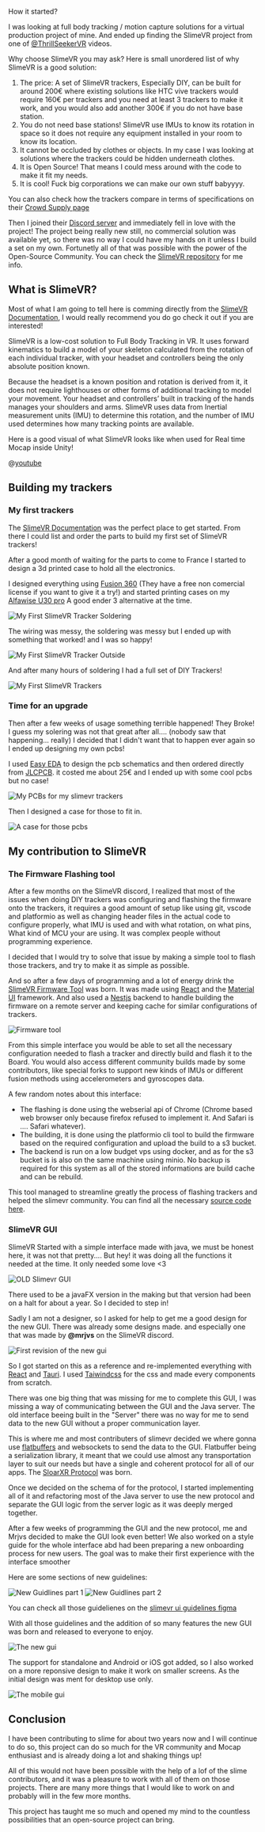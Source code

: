 <ContentTitle tag="h2">How it started?</ContentTitle>

I was looking at full body tracking / motion capture solutions for a virtual production project of mine.
And ended up finding the SlimeVR project from one of [@ThrillSeekerVR](https://www.youtube.com/@ThrillSeekerVR) videos.

Why choose SlimeVR you may ask? Here is small unordered list of why SlimeVR is a good solution:

1. The price: A set of SlimeVR trackers, Especially DIY, can be built for around 200€ where existing solutions like HTC vive trackers would require 160€ per trackers and you need at least 3 trackers to make it work, and you would also add another 300€ if you do not have base station.
2. You do not need base stations! SlimeVR use IMUs to know its rotation in space so it does not require any equipment installed in your room to know its location.
3. It cannot be occluded by clothes or objects. In my case I was looking at solutions where the trackers could be hidden underneath clothes.
4. It is Open Source! That means I could mess around with the code to make it fit my needs.
5. It is cool! Fuck big corporations we can make our own stuff babyyyy.

You can also check how the trackers compare in terms of specifications on their [Crowd Supply page](https://www.crowdsupply.com/slimevr/slimevr-full-body-tracker)

Then I joined their [Discord server](https://discord.gg/SlimeVR) and immediately fell in love with the project! The project being really new still, no commercial solution was available yet, so there was no way I could have my hands on it unless I build a set on my own. Fortunetly all of that was possible with the power of the Open-Source Community. You can check the [SlimeVR repository](https://github.com/SlimeVR) for me info.

## What is SlimeVR?

Most of what I am going to tell here is comming directly from the [SlimeVR Documentation](https://docs.slimevr.dev/), I would really recommend you do go check it out if you are interested!

SlimeVR is a low-cost solution to Full Body Tracking in VR. It uses forward kinematics to build a model of your skeleton calculated from the rotation of each individual tracker, with your headset and controllers being the only absolute position known.

Because the headset is a known position and rotation is derived from it, it does not require lighthouses or other forms of additional tracking to model your movement. Your headset and controllers’ built in tracking of the hands manages your shoulders and arms. SlimeVR uses data from Inertial measurement units (IMU) to determine this rotation, and the number of IMU used determines how many tracking points are available.

Here is a good visual of what SlimeVR looks like when used for Real time Mocap inside Unity!

@[youtube](https://youtu.be/KIxrEe7zjQw)

## Building my trackers


### My first trackers 
The [SlimeVR Documentation](https://docs.slimevr.dev/) was the perfect place to get started.
From there I could list and order the parts to build my first set of SlimeVR trackers!

After a good month of waiting for the parts to come to France I started to design a 3d printed case to hold all the electronics.

I designed everything using [Fusion 360](https://www.autodesk.com/products/fusion-360/overview) (They have a free non comercial license if you want to give it a try!) and started printing cases on my [Alfawise U30 pro](https://www.longer3d.com/products/lk4-x-fdm-3d-printer) A good ender 3 alternative at the time.

![My First SlimeVR Tracker Soldering](/images/slimevr/tracker-1-inside.png)

The wiring was messy, the soldering was messy but I ended up with something that worked! and I was so happy!

![My First SlimeVR Tracker Outside](/images/slimevr/tracker-1-closeup.jpg)

And after many hours of soldering I had a full set of DIY Trackers!

![My First SlimeVR Trackers](/images/slimevr/tracker-1-set.jpg)


### Time for an upgrade

Then after a few weeks of usage something terrible happened! They Broke! I guess my solering was not that great after all.... (nobody saw that happening... really)
I decided that I didn't want that to happen ever again so I ended up designing my own pcbs!

I used [Easy EDA](https://easyeda.com/) to design the pcb schematics and then ordered directly from [JLCPCB](https://jlcpcb.com/). it costed me about 25€ and I ended up with some cool pcbs but no case!

![My PCBs for my slimevr trackers](/images/slimevr/tracker-2-pcbs.jpg)

Then I designed a case for those to fit in.

![A case for those pcbs](/images/slimevr/tracker-2-case.jpg)

## My contribution to SlimeVR

### The Firmware Flashing tool

After a few months on the SlimeVR discord, I realized that most of the issues when doing DIY trackers was configuring and flashing the firmware onto the trackers, it requires a good amount of setup like using git, vscode and platformio as well as changing header files in the actual code to configure properly, what IMU is used and with what rotation, on what pins, What kind of MCU your are using. It was complex people without programming experience.

I decided that I would try to solve that issue by making a simple tool to flash those trackers, and try to make it as simple as possible.

And so after a few days of programming and a lot of energy drink the [SlimeVR Firmware Tool](https://slimevr-firmware-tool.futurabeast.com/) was born. It was made using [React](https://react.dev/) and the [Material UI](https://mui.com/) framework. And also used a [Nestjs](https://nestjs.com/) backend to handle building the firmware on a remote server and keeping cache for similar configurations of trackers.

![Firmware tool](/images/slimevr/firmware-tool.webp)

From this simple interface you would be able to set all the necessary configuration needed to flash a tracker and directly build and flash it to the Board. You would also access different community builds made by some contributors, like special forks to support new kinds of IMUs or different fusion methods using accelerometers and gyroscopes data.

A few random notes about this interface:

- The flashing is done using the webserial api of Chrome (Chrome based web browser only because firefox refused to implement it. And Safari is .... Safari whatever).
- The building, it is done using the platformio cli tool to build the firmware based on the required configuration and upload the build to a s3 bucket.
- The backend is run on a low budget vps using docker, and as for the s3 bucket is is also on the same machine using minio. No backup is required for this system as all of the stored informations are build cache and can be rebuild.

This tool managed to streamline greatly the process of flashing trackers and helped the slimevr community.
You can find all the necessary [source code here](https://github.com/SlimeVR/SlimeVR-Firmware-WebBuilder).


### SlimeVR GUI

SlimeVR Started with a simple interface made with java, we must be honest here, it was not that pretty....
But hey! it was doing all the functions it needed at the time. It only needed some love <3

![OLD Slimevr GUI](/images/slimevr/old-gui.png)

There used to be a javaFX version in the making but that version had been on a halt for about a year. So I decided to step in!

Sadly I am not a designer, so I asked for help to get me a good design for the new GUI. There was already some designs made.
and especially one that was made by **@mrjvs** on the SlimeVR discord. 

![First revision of the new gui](/images/slimevr/new-rev-gui.png)

So I got started on this as a reference and re-implemented everything with [React](https://react.dev/) and [Tauri](https://tauri.app/). I used [Taiwindcss](https://tailwindcss.com/) for the css and made every components from scratch.

There was one big thing that was missing for me to complete this GUI, I was missing a way of communicating between the GUI and the Java server. The old interface beeing built in the "Server" there was no way for me to send data to the new GUI without a proper communication layer.

This is where me and most contributers of slimevr decided we where gonna use [flatbuffers](https://flatbuffers.dev/) and websockets to send the data to the GUI. Flatbuffer being a serialization library, it meant that we could use almost any transportation layer to suit our needs but have a single and coherent protocol for all of our apps. The [SloarXR Protocol](https://github.com/SlimeVR/SolarXR-Protocol) was born.


Once we decided on the schema of for the protocol, I started implementing all of it and refactoring most of the Java server to use the new protocol and separate the GUI logic from the server logic as it was deeply merged together.

After a few weeks of programming the GUI and the new protocol, me and Mrjvs decided to make the GUI look even better! We also worked on a style guide for the whole interface abd had been preparing a new onboarding process for new users. The goal was to make their first experience with the interface smoother

Here are some sections of new guidelines:

![New Guidlines part 1](/images/slimevr/gui-guidelines.png)
![New Guidlines part 2](/images/slimevr/gui-guidelines-2.png)

You can check all those guidelienes on the [slimevr ui guidelines figma](https://www.figma.com/file/VYaLdOXX1wSpAAahWCZOeb/SlimeVR-Amethyst?type=design&node-id=332-2&mode=design)


With all those guidelines and the addition of so many features the new GUI was born and released to everyone to enjoy.

![The new gui](/images/slimevr/slimevr-gui.gif)

The support for standalone and Android or iOS got added, so I also worked on a more reponsive design to make it work on smaller screens. As the initial design was ment for desktop use only.

![The mobile gui](/images/slimevr/slimevr-mobile-gui.gif)

## Conclusion

I have been contributing to slime for about two years now and I will continue to do so, this project can do so much for the VR community and Mocap enthusiast and is already doing a lot and shaking things up!

All of this would not have been possible with the help of a lof of the slime contributors, and it was a pleasure to work with all of them on those projects. There are many more things that I would like to work on and probably will in the few more months.

This project has taught me so much and opened my mind to the countless possibilities that an open-source project can bring.
